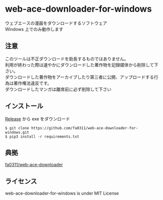 # web-ace-downloader-for-windows

ウェブエースの漫画をダウンロードするソフトウェア<br>
Windows 上でのみ動作します<br>

## 注意

このツールは不正ダウンロードを助長するものではありません。<br>
利用が終わった際は速やかにダウンロードした著作物を記録媒体から削除して下さい。<br>
ダウンロードした著作物をアーカイブしたり第三者に公開、アップロードする行為は著作権法違反です。<br>
ダウンロードしたマンガは離席前に必ず削除して下さい<br>

## インストール

[Release](https://github.com/fa0311/web-ace-downloader-for-windows/releases) から exe をダウンロード

```console
$ git clone https://github.com/fa0311/web-ace-downloader-for-windows.git
$ pip3 install -r requirements.txt
```

## 典拠

[fa0311/web-ace-downloader](https://github.com/fa0311/web-ace-downloader)

## ライセンス

web-ace-downloader-for-windows is under MIT License

